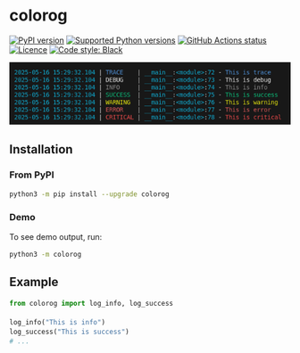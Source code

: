 # colorog

[![PyPI version](https://img.shields.io/pypi/v/colorog.svg?logo=pypi&logoColor=FFE873)](https://pypi.org/project/colorog)
[![Supported Python versions](https://img.shields.io/pypi/pyversions/colorog.svg?logo=python&logoColor=FFE873)](https://pypi.org/project/colorog)
[![GitHub Actions status](https://github.com/termcolor/termcolor/workflows/Test/badge.svg)](https://github.com/termcolor/termcolor/actions)
[![Licence](https://img.shields.io/pypi/l/colorog)](LICENSE.txt)
[![Code style: Black](https://img.shields.io/badge/code%20style-Black-000000.svg)](https://github.com/psf/black)

![colors.png](colors.png)

## Installation

### From PyPI

```bash
python3 -m pip install --upgrade colorog
```

### Demo

To see demo output, run:

```bash
python3 -m colorog
```

## Example

```python
from colorog import log_info, log_success

log_info("This is info")
log_success("This is success")
# ...
```
